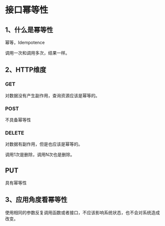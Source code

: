 # 接口幂等性

## 1、什么是幂等性

幂等，Idempotence

调用一次和调用多次，结果一样。



## 2、HTTP维度



### GET

对数据没有产生副作用，查询资源应该是幂等的。



### POST

不具备幂等性



### DELETE

对数据有副作用，但是也应该是幂等的。

调用1次是删除，调用N次也是删除。



## PUT

具有幂等性



## 3、应用角度看幂等性

使用相同的参数反复调用函数或者接口，不应该影响系统状态，也不会对系统造成改变。